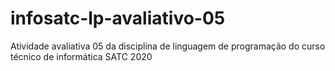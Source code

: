 # infosatc-lp-avaliativo-05
Atividade avaliativa 05 da disciplina de linguagem de programação do curso técnico de informática SATC 2020
